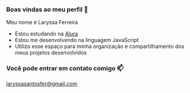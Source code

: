 ### Boas vindas ao meu perfil 🖤

Meu nome é Laryssa Ferreira

- Estou estudando na [Alura](https://www.alura.com.br)
- Estou me desenvolvendo na linguagem JavaScript
- Utilizo esse espaço para minha organização e compartilhamento dos meus projetos desenvolvidos

### Você pode entrar em contato comigo 📫

laryssasantosfer@gmail.com

